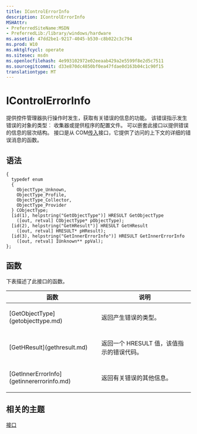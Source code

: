 ```yaml
---
title: IControlErrorInfo
description: IControlErrorInfo
MSHAttr:
- PreferredSiteName:MSDN
- PreferredLib:/library/windows/hardware
ms.assetid: 47dd2be1-9217-4045-b530-c8b022c3c794
ms.prod: W10
ms.mktglfcycl: operate
ms.sitesec: msdn
ms.openlocfilehash: 4e993102972e02eeaab429a2e5599f8e2d5c7511
ms.sourcegitcommit: d33e870dc4850bf0ea47fdae0d163b04c1c90f15
translationtype: MT
---
```

# <a name="icontrolerrorinfo"></a>IControlErrorInfo


提供控件管理器执行操作时发生，获取有关错误的信息的功能。 该错误指示发生错误的对象的类型︰ 收集器或提供程序的配置文件。 可以嵌套此接口以提供错误的信息的层次结构。 接口是从 COM[传入](http://go.microsoft.com/fwlink/p/?linkid=217161)接口，它提供了访问的上下文的详细的错误消息的函数。

## <a name="syntax"></a>语法


``` syntax
{
  typedef enum
  {
    ObjectType_Unknown,
    ObjectType_Profile,
    ObjectType_Collector,
    ObjectType_Provider
  } CObjectType;
  [id(1), helpstring("GetObjectType")] HRESULT GetObjectType
    ([out, retval] CObjectType* pObjectType);
  [id(2), helpstring("GetHResult")] HRESULT GetHResult
    ([out, retval] HRESULT* pHResult);
  [id(3), helpstring("GetInnerErrorInfo")] HRESULT GetInnerErrorInfo
    ([out, retval] IUnknown** ppVal);
};
```

## <a name="functions"></a>函数


下表描述了此接口的函数。

<table>
<colgroup>
<col width="50%" />
<col width="50%" />
</colgroup>
<thead>
<tr class="header">
<th>函数</th>
<th>说明</th>
</tr>
</thead>
<tbody>
<tr class="odd">
<td><p>[GetObjectType](getobjecttype.md)</p></td>
<td><p>返回产生错误的类型。</p></td>
</tr>
<tr class="even">
<td><p>[GetHResult](gethresult.md)</p></td>
<td><p>返回一个 HRESULT 值，该值指示的错误代码。</p></td>
</tr>
<tr class="odd">
<td><p>[GetInnerErrorInfo](getinnererrorinfo.md)</p></td>
<td><p>返回有关错误的其他信息。</p></td>
</tr>
</tbody>
</table>

 

## <a name="related-topics"></a>相关的主题


[接口](interfaces-wprcontrol.md)

 

 







